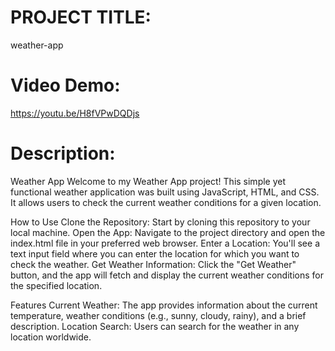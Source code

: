 # PROJECT TITLE: 
weather-app

# Video Demo:  
https://youtu.be/H8fVPwDQDjs

# Description:

Weather App
Welcome to my Weather App project! This simple yet functional weather application was built using JavaScript, HTML, and CSS. It allows users to check the current weather conditions for a given location.

How to Use
Clone the Repository: Start by cloning this repository to your local machine.
Open the App: Navigate to the project directory and open the index.html file in your preferred web browser.
Enter a Location: You'll see a text input field where you can enter the location for which you want to check the weather.
Get Weather Information: Click the "Get Weather" button, and the app will fetch and display the current weather conditions for the specified location.

Features
Current Weather: The app provides information about the current temperature, weather conditions (e.g., sunny, cloudy, rainy), and a brief description.
Location Search: Users can search for the weather in any location worldwide.
